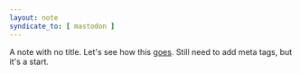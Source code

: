 ```yaml
---
layout: note
syndicate_to: [ mastodon ]
---
```


A note with no title. Let's see how this [goes][]. Still need to add meta tags, but it's a start.

[goes]: https://joinmastodon.org
